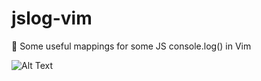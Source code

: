 # jslog-vim
 :name_badge: Some useful mappings for some JS console.log() in Vim

 ![Alt Text](../jslog-vim.gif)
